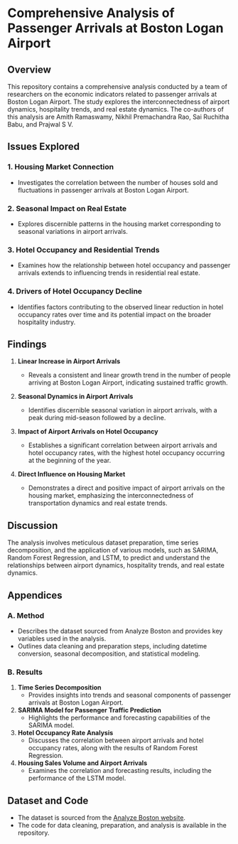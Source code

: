 # Comprehensive Analysis of Passenger Arrivals at Boston Logan Airport

## Overview

This repository contains a comprehensive analysis conducted by a team of researchers on the economic indicators related to passenger arrivals at Boston Logan Airport. The study explores the interconnectedness of airport dynamics, hospitality trends, and real estate dynamics. The co-authors of this analysis are Amith Ramaswamy, Nikhil Premachandra Rao, Sai Ruchitha Babu, and Prajwal S V.

## Issues Explored

### 1. Housing Market Connection
- Investigates the correlation between the number of houses sold and fluctuations in passenger arrivals at Boston Logan Airport.

### 2. Seasonal Impact on Real Estate
- Explores discernible patterns in the housing market corresponding to seasonal variations in airport arrivals.

### 3. Hotel Occupancy and Residential Trends
- Examines how the relationship between hotel occupancy and passenger arrivals extends to influencing trends in residential real estate.

### 4. Drivers of Hotel Occupancy Decline
- Identifies factors contributing to the observed linear reduction in hotel occupancy rates over time and its potential impact on the broader hospitality industry.

## Findings

1. **Linear Increase in Airport Arrivals**
   - Reveals a consistent and linear growth trend in the number of people arriving at Boston Logan Airport, indicating sustained traffic growth.

2. **Seasonal Dynamics in Airport Arrivals**
   - Identifies discernible seasonal variation in airport arrivals, with a peak during mid-season followed by a decline.

3. **Impact of Airport Arrivals on Hotel Occupancy**
   - Establishes a significant correlation between airport arrivals and hotel occupancy rates, with the highest hotel occupancy occurring at the beginning of the year.

4. **Direct Influence on Housing Market**
   - Demonstrates a direct and positive impact of airport arrivals on the housing market, emphasizing the interconnectedness of transportation dynamics and real estate trends.

## Discussion

The analysis involves meticulous dataset preparation, time series decomposition, and the application of various models, such as SARIMA, Random Forest Regression, and LSTM, to predict and understand the relationships between airport dynamics, hospitality trends, and real estate dynamics.

## Appendices

### A. Method
- Describes the dataset sourced from Analyze Boston and provides key variables used in the analysis.
- Outlines data cleaning and preparation steps, including datetime conversion, seasonal decomposition, and statistical modeling.

### B. Results
1. **Time Series Decomposition**
   - Provides insights into trends and seasonal components of passenger arrivals at Boston Logan Airport.
2. **SARIMA Model for Passenger Traffic Prediction**
   - Highlights the performance and forecasting capabilities of the SARIMA model.
3. **Hotel Occupancy Rate Analysis**
   - Discusses the correlation between airport arrivals and hotel occupancy rates, along with the results of Random Forest Regression.
4. **Housing Sales Volume and Airport Arrivals**
   - Examines the correlation and forecasting results, including the performance of the LSTM model.

## Dataset and Code

- The dataset is sourced from the [Analyze Boston website](https://data.boston.gov/dataset/economic-indicators-legacy-portal).
- The code for data cleaning, preparation, and analysis is available in the repository.
